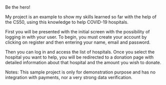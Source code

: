 Be the hero!

My project is an example to show my skills learned so far with the help of the CS50, using this knowledge to help COVID-19 hospitals.

First you will be presented with the initial screen with the possibility of logging in with your user. To begin, you must create your account by clicking on register and then entering your name, email and password.

Then you can log in and access the list of hospitals. Once you select the hospital you want to help, you will be redirected to a donation page with detailed information about that hospital and the amount you wish to donate.

Notes: This sample project is only for demonstration purpose and has no integration with payments, nor a very strong data verification. 